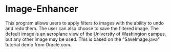# Image-Enhancer
This program allows users to apply filters to images with the ability to undo and redo them. The user can also choose to save the filtered image. The default image is an aeroplane view of the University of
Washington campus, but any other image may be used. This is based on the "SaveImage.java" tutorial demo from Oracle.com.